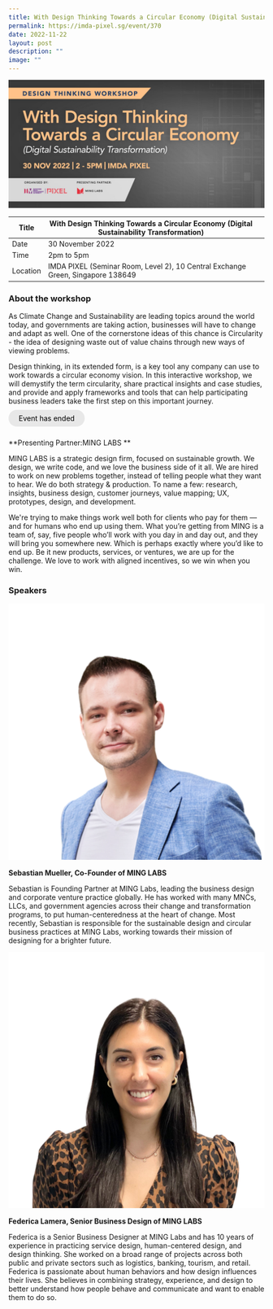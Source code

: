 ```yaml
---
title: With Design Thinking Towards a Circular Economy (Digital Sustainability Transformation)
permalink: https://imda-pixel.sg/event/370
date: 2022-11-22
layout: post
description: ""
image: ""
---
```

![30 Nov- DT](/images/Events/Design%20Thinking/Design-Thinking_Towards-a-Circular-Economy_Digital-Sustainability_1600x800.jpg)

| Title | With Design Thinking Towards a Circular Economy (Digital Sustainability Transformation) | | 
| -------- | -------- | --------| 
| Date  | 30 November 2022  | 
| Time  | 2pm to 5pm  |
| Location  | IMDA PIXEL (Seminar Room, Level 2), 10 Central Exchange Green, Singapore 138649 |

### About the workshop 

As Climate Change and Sustainability are leading topics around the world today, and governments are taking action, businesses will have to change and adapt as well. One of the cornerstone ideas of this chance is Circularity - the idea of designing waste out of value chains through new ways of viewing problems.

Design thinking, in its extended form, is a key tool any company can use to work towards a circular economy vision. In this interactive workshop, we will demystify the term circularity, share practical insights and case studies, and provide and apply frameworks and tools that can help participating business leaders take the first step on this important journey.
<br><br><a href="" target="_blank" style="background-color: #E8E8E8; color: black; text-decoration: none; border-radius: 100px; padding-left: 20px; padding-right: 20px; padding-top:8px; padding-bottom:8px">Event has ended</a><br><br>

**Presenting Partner:MING LABS **

MING LABS is a strategic design firm, focused on sustainable growth. We design, we write code, and we love the business side of it all. We are hired to work on new problems together, instead of telling people what they want to hear. We do both strategy & production. To name a few: research, insights, business design, customer journeys, value mapping; UX, prototypes, design, and development.

We're trying to make things work well both for clients who pay for them — and for humans who end up using them. What you’re getting from MING is a team of, say, five people who’ll work with you day in and day out, and they will bring you somewhere new. Which is perhaps exactly where you’d like to end up. Be it new products, services, or ventures, we are up for the challenge. We love to work with aligned incentives, so we win when you win.

### Speakers 

![Sebastian](/images/Events/Design%20Thinking/33.png)

**Sebastian Mueller, Co-Founder of MING LABS**

Sebastian is Founding Partner at MING Labs, leading the business design and corporate venture practice globally. He has worked with many MNCs, LLCs, and government agencies across their change and transformation programs, to put human-centeredness at the heart of change. Most recently, Sebastian is responsible for the sustainable design and circular business practices at MING Labs, working towards their mission of designing for a brighter future.

![Federica](/images/Events/Design%20Thinking/34.png)

**Federica Lamera, Senior Business Design of MING LABS**

Federica is a Senior Business Designer at MING Labs and has 10 years of experience in practicing service design, human-centered design, and design thinking. She worked on a broad range of projects across both public and private sectors such as logistics, banking, tourism, and retail. Federica is passionate about human behaviors and how design influences their lives. She believes in combining strategy, experience, and design to better understand how people behave and communicate and want to enable them to do so.

